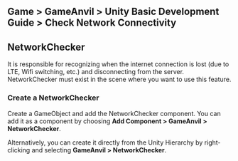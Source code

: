 ## Game > GameAnvil > Unity Basic Development Guide > Check Network Connectivity

## NetworkChecker

It is responsible for recognizing when the internet connection is lost (due to LTE, Wifi switching, etc.) and disconnecting from the server.
NetworkChecker must exist in the scene where you want to use this feature.

### Create a NetworkChecker

Create a GameObject and add the NetworkChecker component.
You can add it as a component by choosing **Add Component > GameAnvil > NetworkChecker**.

Alternatively, you can create it directly from the Unity Hierarchy by right-clicking and selecting **GameAnvil > NetworkChecker**.
